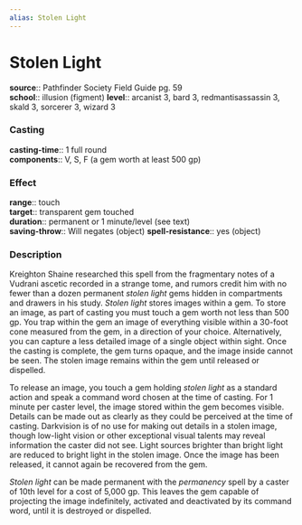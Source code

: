```yaml
---
alias: Stolen Light
---
```


# Stolen Light 

**source**:: Pathfinder Society Field Guide pg. 59  
**school**:: illusion (figment)
**level**:: arcanist 3, bard 3, redmantisassassin 3, skald 3, sorcerer 3, wizard 3

### Casting 

**casting-time**:: 1 full round  
**components**:: V, S, F (a gem worth at least 500 gp)

### Effect 

**range**:: touch  
**target**:: transparent gem touched  
**duration**:: permanent or 1 minute/level (see text)  
**saving-throw**:: Will negates (object)
**spell-resistance**:: yes (object)

### Description 

Kreighton Shaine researched this spell from the fragmentary notes of a Vudrani ascetic recorded in a strange tome, and rumors credit him with no fewer than a dozen permanent *stolen light* gems hidden in compartments and drawers in his study. *Stolen light* stores images within a gem. To store an image, as part of casting you must touch a gem worth not less than 500 gp. You trap within the gem an image of everything visible within a 30-foot cone measured from the gem, in a direction of your choice. Alternatively, you can capture a less detailed image of a single object within sight. Once the casting is complete, the gem turns opaque, and the image inside cannot be seen. The stolen image remains within the gem until released or dispelled.  
  
To release an image, you touch a gem holding *stolen light* as a standard action and speak a command word chosen at the time of casting. For 1 minute per caster level, the image stored within the gem becomes visible. Details can be made out as clearly as they could be perceived at the time of casting. Darkvision is of no use for making out details in a stolen image, though low-light vision or other exceptional visual talents may reveal information the caster did not see. Light sources brighter than bright light are reduced to bright light in the stolen image. Once the image has been released, it cannot again be recovered from the gem.  
  
*Stolen light* can be made permanent with the *permanency* spell by a caster of 10th level for a cost of 5,000 gp. This leaves the gem capable of projecting the image indefinitely, activated and deactivated by its command word, until it is destroyed or dispelled.
